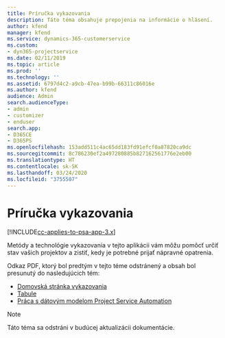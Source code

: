 ```yaml
---
title: Príručka vykazovania
description: Táto téma obsahuje prepojenia na informácie o hlásení.
author: kfend
manager: kfend
ms.service: dynamics-365-customerservice
ms.custom:
- dyn365-projectservice
ms.date: 02/11/2019
ms.topic: article
ms.prod: ''
ms.technology: ''
ms.assetid: 6797d4c2-a9cb-47ea-b99b-66311c86016e
ms.author: kfend
audience: Admin
search.audienceType:
- admin
- customizer
- enduser
search.app:
- D365CE
- D365PS
ms.openlocfilehash: 153add511c4ac65dd183fd91efcf0a87820ca9dc
ms.sourcegitcommit: 8c786230ef2a497280885b827162561776e2eb00
ms.translationtype: HT
ms.contentlocale: sk-SK
ms.lasthandoff: 03/24/2020
ms.locfileid: "3755507"
---
```

# <a name="reporting-guide"></a>Príručka vykazovania

[!INCLUDE[cc-applies-to-psa-app-3.x](../../includes/cc-applies-to-psa-app-3x.md)]

Metódy a technológie vykazovania v tejto aplikácii vám môžu pomôcť určiť stav vašich projektov a zistiť, kedy je potrebné prijať nápravné opatrenia. 

Odkaz PDF, ktorý bol predtým v tejto téme odstránený a obsah bol presunutý do nasledujúcich tém:

- [Domovská stránka vykazovania](../reports-reporting-dynamics-365-project-service.md)
- [Tabule](../reports-dashboards.md)
- [Práca s dátovým modelom Project Service Automation](../reports-working-project-service-data-model.md)

> [!NOTE]
> Táto téma sa odstráni v budúcej aktualizácii dokumentácie. 
